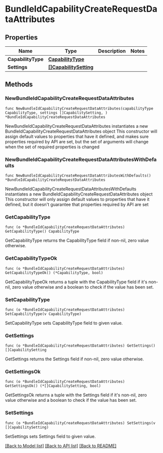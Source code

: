 # BundleIdCapabilityCreateRequestDataAttributes

## Properties

Name | Type | Description | Notes
------------ | ------------- | ------------- | -------------
**CapabilityType** | [**CapabilityType**](CapabilityType.md) |  | 
**Settings** | [**[]CapabilitySetting**](CapabilitySetting.md) |  | 

## Methods

### NewBundleIdCapabilityCreateRequestDataAttributes

`func NewBundleIdCapabilityCreateRequestDataAttributes(capabilityType CapabilityType, settings []CapabilitySetting, ) *BundleIdCapabilityCreateRequestDataAttributes`

NewBundleIdCapabilityCreateRequestDataAttributes instantiates a new BundleIdCapabilityCreateRequestDataAttributes object
This constructor will assign default values to properties that have it defined,
and makes sure properties required by API are set, but the set of arguments
will change when the set of required properties is changed

### NewBundleIdCapabilityCreateRequestDataAttributesWithDefaults

`func NewBundleIdCapabilityCreateRequestDataAttributesWithDefaults() *BundleIdCapabilityCreateRequestDataAttributes`

NewBundleIdCapabilityCreateRequestDataAttributesWithDefaults instantiates a new BundleIdCapabilityCreateRequestDataAttributes object
This constructor will only assign default values to properties that have it defined,
but it doesn't guarantee that properties required by API are set

### GetCapabilityType

`func (o *BundleIdCapabilityCreateRequestDataAttributes) GetCapabilityType() CapabilityType`

GetCapabilityType returns the CapabilityType field if non-nil, zero value otherwise.

### GetCapabilityTypeOk

`func (o *BundleIdCapabilityCreateRequestDataAttributes) GetCapabilityTypeOk() (*CapabilityType, bool)`

GetCapabilityTypeOk returns a tuple with the CapabilityType field if it's non-nil, zero value otherwise
and a boolean to check if the value has been set.

### SetCapabilityType

`func (o *BundleIdCapabilityCreateRequestDataAttributes) SetCapabilityType(v CapabilityType)`

SetCapabilityType sets CapabilityType field to given value.


### GetSettings

`func (o *BundleIdCapabilityCreateRequestDataAttributes) GetSettings() []CapabilitySetting`

GetSettings returns the Settings field if non-nil, zero value otherwise.

### GetSettingsOk

`func (o *BundleIdCapabilityCreateRequestDataAttributes) GetSettingsOk() (*[]CapabilitySetting, bool)`

GetSettingsOk returns a tuple with the Settings field if it's non-nil, zero value otherwise
and a boolean to check if the value has been set.

### SetSettings

`func (o *BundleIdCapabilityCreateRequestDataAttributes) SetSettings(v []CapabilitySetting)`

SetSettings sets Settings field to given value.



[[Back to Model list]](../README.md#documentation-for-models) [[Back to API list]](../README.md#documentation-for-api-endpoints) [[Back to README]](../README.md)


